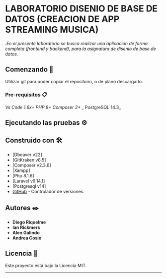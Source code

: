 # LABORATORIO DISENIO DE BASE DE DATOS (CREACION DE APP STREAMING MUSICA)

_.En el presente laboratorio se busca realizar una aplicacion de forma completa
(frontend y backend), para la asignatura de disenio de base de datos._

## Comenzando 🚀

Utilizar git para poder copiar el repositorio, o de plano descargarlo.

### Pre-requisitos 📋

_Vs Code 1.6x+_
_PHP 8+_
_Composer 2+_
_ PostgreSQL 14.3_


## Ejecutando las pruebas ⚙️



## Construido con 🛠️

* [Dbeaver v22]
* [GitKraken v8.5]
* [Composer v2.3.6]
* [Xampp]
* [Php 8.1.6]
* [Laravel v9.14.1]
* [Postgresql v14]
* [GitHub](https://github.com/) - Controlador de versiones.

## Autores ✒️
* **Diego Riquelme**
* **Ian Rickmers**
* **Alen Galindo**
* **Andrea Cosio**

## Licencia 📄

Este proyecto está bajo la Licencia MIT.

---
